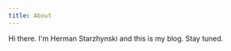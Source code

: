 ```yaml
---
title: About
---
```

<re-img src="avatar-large.jpeg" hovereffect=true></re-img>

Hi there. I'm Herman Starzhynski and this is my blog. Stay tuned.

<re-icons></re-icons>
